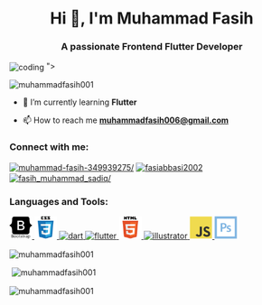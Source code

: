 <h1 align="center">Hi 👋, I'm Muhammad Fasih</h1>
<h3 align="center">A passionate Frontend Flutter Developer</h3>

<img align="center" alt="coding" width="500" src="https://media.tenor.com/GfSX-u7VGM4AAAAC/coding.gif">
">

<p align="left"> <img src="https://komarev.com/ghpvc/?username=muhammadfasih001&label=Profile%20views&color=0e75b6&style=flat" alt="muhammadfasih001" /> </p>

- 🌱 I’m currently learning **Flutter**

- 📫 How to reach me **muhammadfasih006@gmail.com**

<h3 align="left">Connect with me:</h3>
<p align="left">
<a href="https://linkedin.com/in/muhammad-fasih-349939275/" target="blank"><img align="center" src="https://raw.githubusercontent.com/rahuldkjain/github-profile-readme-generator/master/src/images/icons/Social/linked-in-alt.svg" alt="muhammad-fasih-349939275/" height="30" width="40" /></a>
<a href="https://fb.com/fasiabbasi2002" target="blank"><img align="center" src="https://raw.githubusercontent.com/rahuldkjain/github-profile-readme-generator/master/src/images/icons/Social/facebook.svg" alt="fasiabbasi2002" height="30" width="40" /></a>
<a href="https://instagram.com/fasih_muhammad_sadiq/" target="blank"><img align="center" src="https://raw.githubusercontent.com/rahuldkjain/github-profile-readme-generator/master/src/images/icons/Social/instagram.svg" alt="fasih_muhammad_sadiq/" height="30" width="40" /></a>
</p>

<h3 align="left">Languages and Tools:</h3>
<p align="left"> <a href="https://getbootstrap.com" target="_blank" rel="noreferrer"> <img src="https://raw.githubusercontent.com/devicons/devicon/master/icons/bootstrap/bootstrap-plain-wordmark.svg" alt="bootstrap" width="40" height="40"/> </a> <a href="https://www.w3schools.com/css/" target="_blank" rel="noreferrer"> <img src="https://raw.githubusercontent.com/devicons/devicon/master/icons/css3/css3-original-wordmark.svg" alt="css3" width="40" height="40"/> </a> <a href="https://dart.dev" target="_blank" rel="noreferrer"> <img src="https://www.vectorlogo.zone/logos/dartlang/dartlang-icon.svg" alt="dart" width="40" height="40"/> </a> <a href="https://flutter.dev" target="_blank" rel="noreferrer"> <img src="https://www.vectorlogo.zone/logos/flutterio/flutterio-icon.svg" alt="flutter" width="40" height="40"/> </a> <a href="https://www.w3.org/html/" target="_blank" rel="noreferrer"> <img src="https://raw.githubusercontent.com/devicons/devicon/master/icons/html5/html5-original-wordmark.svg" alt="html5" width="40" height="40"/> </a> <a href="https://www.adobe.com/in/products/illustrator.html" target="_blank" rel="noreferrer"> <img src="https://www.vectorlogo.zone/logos/adobe_illustrator/adobe_illustrator-icon.svg" alt="illustrator" width="40" height="40"/> </a> <a href="https://developer.mozilla.org/en-US/docs/Web/JavaScript" target="_blank" rel="noreferrer"> <img src="https://raw.githubusercontent.com/devicons/devicon/master/icons/javascript/javascript-original.svg" alt="javascript" width="40" height="40"/> </a> <a href="https://www.photoshop.com/en" target="_blank" rel="noreferrer"> <img src="https://raw.githubusercontent.com/devicons/devicon/master/icons/photoshop/photoshop-line.svg" alt="photoshop" width="40" height="40"/> </a> </p>

<p><img align="center" src="https://github-readme-stats.vercel.app/api/top-langs?username=muhammadfasih001&show_icons=true&locale=en&layout=compact" alt="muhammadfasih001" /></p>

<p>&nbsp;<img align="center" src="https://github-readme-stats.vercel.app/api?username=muhammadfasih001&show_icons=true&locale=en" alt="muhammadfasih001" /></p>

<p><img align="center" src="https://github-readme-streak-stats.herokuapp.com/?user=muhammadfasih001&" alt="muhammadfasih001" /></p>
